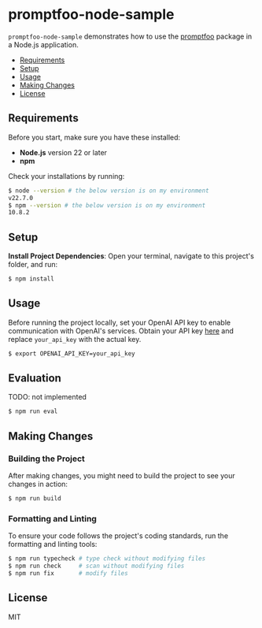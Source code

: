 # promptfoo-node-sample

`promptfoo-node-sample` demonstrates how to use the [promptfoo](https://www.promptfoo.dev/) package in a Node.js application.

- [Requirements](#requirements)
- [Setup](#setup)
- [Usage](#usage)
- [Making Changes](#making-changes)
- [License](#license)

## Requirements

Before you start, make sure you have these installed:

- **Node.js** version 22 or later
- **npm**

Check your installations by running:

```bash
$ node --version # the below version is on my environment
v22.7.0
$ npm --version # the below version is on my environment
10.8.2
```

## Setup

**Install Project Dependencies**: Open your terminal, navigate to this project's folder, and run:

```bash
$ npm install
```

## Usage

Before running the project locally, set your OpenAI API key to enable communication with OpenAI's services. Obtain your API key [here](https://platform.openai.com/api-keys) and replace `your_api_key` with the actual key.

```bash
$ export OPENAI_API_KEY=your_api_key
```

## Evaluation

TODO: not implemented

```bash
$ npm run eval
```

## Making Changes

### Building the Project

After making changes, you might need to build the project to see your changes in action:

```bash
$ npm run build
```

### Formatting and Linting

To ensure your code follows the project's coding standards, run the formatting and linting tools:

```bash
$ npm run typecheck # type check without modifying files
$ npm run check     # scan without modifying files
$ npm run fix       # modify files
```

## License

MIT
